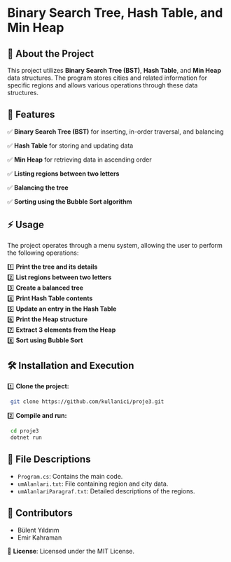 # Binary Search Tree, Hash Table, and Min Heap

## 📌 About the Project
This project utilizes **Binary Search Tree (BST)**, **Hash Table**, and **Min Heap** data structures. The program stores cities and related information for specific regions and allows various operations through these data structures.

## 🚀 Features
✅ **Binary Search Tree (BST)** for inserting, in-order traversal, and balancing

✅ **Hash Table** for storing and updating data

✅ **Min Heap** for retrieving data in ascending order

✅ **Listing regions between two letters**

✅ **Balancing the tree**

✅ **Sorting using the Bubble Sort algorithm**

## ⚡ Usage
The project operates through a menu system, allowing the user to perform the following operations:

1️⃣ **Print the tree and its details**  
2️⃣ **List regions between two letters**  
3️⃣ **Create a balanced tree**  
4️⃣ **Print Hash Table contents**  
5️⃣ **Update an entry in the Hash Table**  
6️⃣ **Print the Heap structure**  
7️⃣ **Extract 3 elements from the Heap**  
8️⃣ **Sort using Bubble Sort**  

## 🛠 Installation and Execution

1️⃣ **Clone the project:**
```sh
 git clone https://github.com/kullanici/proje3.git
```

2️⃣ **Compile and run:**
```sh
 cd proje3
 dotnet run
```

## 📄 File Descriptions
- `Program.cs`: Contains the main code.
- `umAlanlari.txt`: File containing region and city data.
- `umAlanlariParagraf.txt`: Detailed descriptions of the regions.

## 👥 Contributors

- Bülent Yıldırım
- Emir Kahraman

📜 **License**: Licensed under the MIT License.

